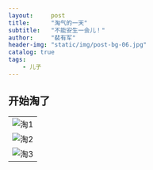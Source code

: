 ```yaml
---
layout:     post
title:      "淘气的一天"
subtitle:   "不能安生一会儿！"
author:     "裴有军"
header-img: "static/img/post-bg-06.jpg"
catalog: true
tags:
    - 儿子
---
```


## 开始淘了

| |
| --------------------------------------------------------------------------------------------- |
| <img src="http://ww3.sinaimg.cn/large/71be7325jw1famp1pw3yaj21kw23uwpi.jpg" alt="淘1">   |
| <img src="http://ww3.sinaimg.cn/large/71be7325jw1famp23nh6jj21kw23un79.jpg" alt="淘2">   |
| <img src="http://ww1.sinaimg.cn/large/71be7325jw1famp2jziarj21kw23u7fc.jpg" alt="淘3">   |

